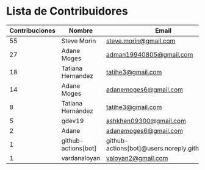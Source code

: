 # Lista de Contribuidores

| Contribuciones | Nombre                        | Email                                      |
|----------------|-------------------------------|-------------------------------------------|
| 55             | Steve Morin                    | steve.morin@gmail.com                       |
| 27             | Adane Moges                    | adman19940805@gmail.com                     |
| 18             | Tatiana Hernandez              | tatihe3@gmail.com                           |
| 14             | Adane Moges                    | adanemoges6@gmail.com                       |
| 8              | Tatiana Hernández              | tatihe3@gmail.com                           |
| 5              | gdev19                         | ashkhen09300@gmail.com                      |
| 2              | Adane                          | adanemoges6@gmail.com                       |
| 1              | github-actions[bot]            | github-actions[bot]@users.noreply.github.com |
| 1              | vardanaloyan                   | valoyan2@gmail.com                          |
